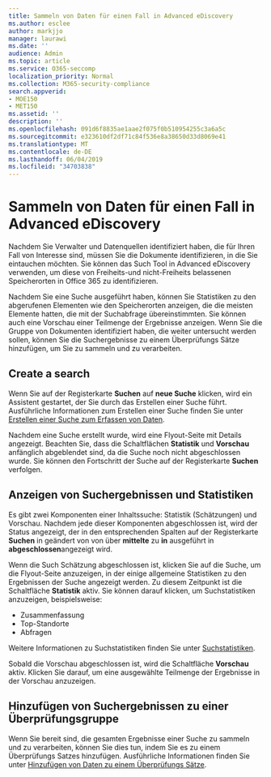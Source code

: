 ```yaml
---
title: Sammeln von Daten für einen Fall in Advanced eDiscovery
ms.author: esclee
author: markjjo
manager: laurawi
ms.date: ''
audience: Admin
ms.topic: article
ms.service: O365-seccomp
localization_priority: Normal
ms.collection: M365-security-compliance
search.appverid:
- MOE150
- MET150
ms.assetid: ''
description: ''
ms.openlocfilehash: 091d6f8835ae1aae2f075f0b510954255c3a6a5c
ms.sourcegitcommit: e323610df2df71c84f536e8a38650d33d8069e41
ms.translationtype: MT
ms.contentlocale: de-DE
ms.lasthandoff: 06/04/2019
ms.locfileid: "34703838"
---
```

# <a name="collect-data-for-a-case-in-advanced-ediscovery"></a>Sammeln von Daten für einen Fall in Advanced eDiscovery

Nachdem Sie Verwalter und Datenquellen identifiziert haben, die für Ihren Fall von Interesse sind, müssen Sie die Dokumente identifizieren, in die Sie eintauchen möchten. Sie können das Such Tool in Advanced eDiscovery verwenden, um diese von Freiheits-und nicht-Freiheits belassenen Speicherorten in Office 365 zu identifizieren.

Nachdem Sie eine Suche ausgeführt haben, können Sie Statistiken zu den abgerufenen Elementen wie den Speicherorten anzeigen, die die meisten Elemente hatten, die mit der Suchabfrage übereinstimmten. Sie können auch eine Vorschau einer Teilmenge der Ergebnisse anzeigen. Wenn Sie die Gruppe von Dokumenten identifiziert haben, die weiter untersucht werden sollen, können Sie die Suchergebnisse zu einem Überprüfungs Sätze hinzufügen, um Sie zu sammeln und zu verarbeiten.

## <a name="create-a-search"></a>Create a search

Wenn Sie auf der Registerkarte **Suchen** auf **neue Suche** klicken, wird ein Assistent gestartet, der Sie durch das Erstellen einer Suche führt. Ausführliche Informationen zum Erstellen einer Suche finden Sie unter [Erstellen einer Suche zum Erfassen von Daten](create-search-to-collect-data.md).

Nachdem eine Suche erstellt wurde, wird eine Flyout-Seite mit Details angezeigt. Beachten Sie, dass die Schaltflächen **Statistik** und **Vorschau** anfänglich abgeblendet sind, da die Suche noch nicht abgeschlossen wurde. Sie können den Fortschritt der Suche auf der Registerkarte **Suchen** verfolgen.

## <a name="view-search-results-and-statistics"></a>Anzeigen von Suchergebnissen und Statistiken

Es gibt zwei Komponenten einer Inhaltssuche: Statistik (Schätzungen) und Vorschau. Nachdem jede dieser Komponenten abgeschlossen ist, wird der Status angezeigt, der in den entsprechenden Spalten auf der Registerkarte **Suchen** in geändert von von über **mittelte** zu **in** ausgeführt in **abgeschlossen**angezeigt wird.

Wenn die Such Schätzung abgeschlossen ist, klicken Sie auf die Suche, um die Flyout-Seite anzuzeigen, in der einige allgemeine Statistiken zu den Ergebnissen der Suche angezeigt werden. Zu diesem Zeitpunkt ist die Schaltfläche **Statistik** aktiv. Sie können darauf klicken, um Suchstatistiken anzuzeigen, beispielsweise:

- Zusammenfassung
- Top-Standorte
- Abfragen

Weitere Informationen zu Suchstatistiken finden Sie unter [Suchstatistiken](search-statistics.md).

Sobald die Vorschau abgeschlossen ist, wird die Schaltfläche **Vorschau** aktiv. Klicken Sie darauf, um eine ausgewählte Teilmenge der Ergebnisse in der Vorschau anzuzeigen.

## <a name="adding-search-results-to-a-review-set"></a>Hinzufügen von Suchergebnissen zu einer Überprüfungsgruppe

Wenn Sie bereit sind, die gesamten Ergebnisse einer Suche zu sammeln und zu verarbeiten, können Sie dies tun, indem Sie es zu einem Überprüfungs Satzes hinzufügen. Ausführliche Informationen finden Sie unter [Hinzufügen von Daten zu einem Überprüfungs Sätze](add-data-to-review-set.md). 